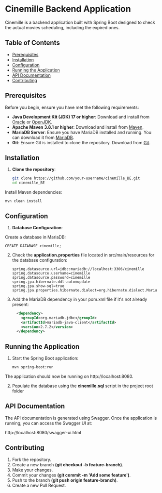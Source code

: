 # Cinemille Backend Application

Cinemille is a backend application built with Spring Boot designed to check the actual movies scheduling, including the expired ones.

## Table of Contents

- [Prerequisites](#prerequisites)
- [Installation](#installation)
- [Configuration](#configuration)
- [Running the Application](#running-the-application)
- [API Documentation](#api-documentation)
- [Contributing](#contributing)
  
## Prerequisites

Before you begin, ensure you have met the following requirements:

- **Java Development Kit (JDK) 17 or higher**: Download and install from [Oracle](https://www.oracle.com/java/technologies/javase-jdk17-downloads.html) or [OpenJDK](https://jdk.java.net/17/).
- **Apache Maven 3.8.1 or higher**: Download and install from [Maven](https://maven.apache.org/download.cgi).
- **MariaDB Server**: Ensure you have MariaDB installed and running. You can download it from [MariaDB](https://mariadb.org/download/).
- **Git**: Ensure Git is installed to clone the repository. Download from [Git](https://git-scm.com/downloads).

## Installation

1. **Clone the repository**:

     ```bash
     git clone https://github.com/your-username/cinemille_BE.git
     cd cinemille_BE
Install Maven dependencies:

    mvn clean install
## Configuration
1. **Database Configuration**:

Create a database in MariaDB:
    
    CREATE DATABASE cinemille;
2. Check the **application.properties** file located in src/main/resources for the database configuration:

    ```properties
   spring.datasource.url=jdbc:mariadb://localhost:3306/cinemille
   spring.datasource.username=cinemille
   spring.datasource.password=cinemille
   spring.jpa.hibernate.ddl-auto=update
   spring.jpa.show-sql=true
   spring.jpa.properties.hibernate.dialect=org.hibernate.dialect.MariaDBDialect
3. Add the MariaDB dependency in your pom.xml file if it's not already present:

    ```xml
      <dependency>
        <groupId>org.mariadb.jdbc</groupId>
        <artifactId>mariadb-java-client</artifactId>
        <version>2.7.2</version>
      </dependency>
## Running the Application

1. Start the Spring Boot application:

    ```xml
    mvn spring-boot:run
The application should now be running on http://localhost:8080.

2. Populate the database using the **cinemille.sql** script in the project root folder

## API Documentation

The API documentation is generated using Swagger. Once the application is running, you can access the Swagger UI at:

http://localhost:8080/swagger-ui.html

## Contributing
1. Fork the repository.
2. Create a new branch **(git checkout -b feature-branch)**.
3. Make your changes.
4. Commit your changes **(git commit -m 'Add some feature')**.
5. Push to the branch **(git push origin feature-branch)**.
6. Create a new Pull Request.
